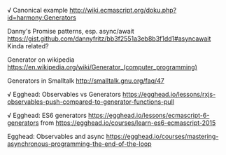 √ Canonical example
http://wiki.ecmascript.org/doku.php?id=harmony:Generators

Danny's Promise patterns, esp. async/await
https://gist.github.com/dannyfritz/bb3f2551a3eb8b3f1dd1#asyncawait
Kinda related?

Generator on wikipedia
https://en.wikipedia.org/wiki/Generator_(computer_programming)

Generators in Smalltalk
http://smalltalk.gnu.org/faq/47

√ Egghead: Observables vs Generators
https://egghead.io/lessons/rxjs-observables-push-compared-to-generator-functions-pull

√ Egghead: ES6 generators
https://egghead.io/lessons/ecmascript-6-generators
from https://egghead.io/courses/learn-es6-ecmascript-2015

Egghead: Observables and async
https://egghead.io/courses/mastering-asynchronous-programming-the-end-of-the-loop

